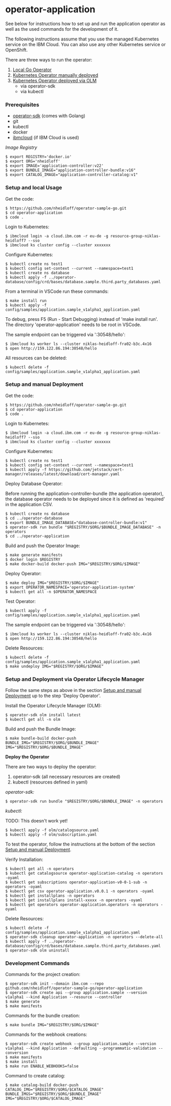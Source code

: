 # operator-application

See below for instructions how to set up and run the application operator as well as the used commands for the development of it.

The following instructions assume that you use the managed Kubernetes service on the IBM Cloud. You can also use any other Kubernetes service or OpenShift.

There are three ways to run the operator:

1) [Local Go Operator](#setup-and-local-usage) 
2) [Kubernetes Operator manually deployed](#setup-and-manual-deployment)
3) [Kubernetes Operator deployed via OLM](#setup-and-deployment-via-operator-lifecycle-manager)
    * via operator-sdk
    * via kubectl

### Prerequisites

* [operator-sdk](https://sdk.operatorframework.io/docs/installation/) (comes with Golang)
* git
* kubectl
* docker
* [ibmcloud](https://cloud.ibm.com/docs/cli?topic=cli-install-ibmcloud-cli) (if IBM Cloud is used)

*Image Registry*

```
$ export REGISTRY='docker.io'
$ export ORG='nheidloff'
$ export IMAGE='application-controller:v22'
$ export BUNDLE_IMAGE="application-controller-bundle:v16"
$ export CATALOG_IMAGE="application-controller-catalog:v1"
```

### Setup and local Usage

Get the code:

```
$ https://github.com/nheidloff/operator-sample-go.git
$ cd operator-application
$ code .
```

Login to Kubernetes:

```
$ ibmcloud login -a cloud.ibm.com -r eu-de -g resource-group-niklas-heidloff7 --sso
$ ibmcloud ks cluster config --cluster xxxxxxx
```

Configure Kubernetes:

```
$ kubectl create ns test1
$ kubectl config set-context --current --namespace=test1
$ kubectl create ns database
$ kubectl apply -f ../operator-database/config/crd/bases/database.sample.third.party_databases.yaml
```

From a terminal in VSCode run these commands:

```
$ make install run
$ kubectl apply -f config/samples/application.sample_v1alpha1_application.yaml
```

To debug, press F5 (Run - Start Debugging) instead of 'make install run'. The directory 'operator-application' needs to be root in VSCode.

The sample endpoint can be triggered via '<your-ip>:30548/hello':

```
$ ibmcloud ks worker ls --cluster niklas-heidloff-fra02-b3c.4x16
$ open http://159.122.86.194:30548/hello
```

All resources can be deleted:

```
$ kubectl delete -f config/samples/application.sample_v1alpha1_application.yaml
```

### Setup and manual Deployment

Get the code:

```
$ https://github.com/nheidloff/operator-sample-go.git
$ cd operator-application
$ code .
```

Login to Kubernetes:

```
$ ibmcloud login -a cloud.ibm.com -r eu-de -g resource-group-niklas-heidloff7 --sso
$ ibmcloud ks cluster config --cluster xxxxxxx
```

Configure Kubernetes:

```
$ kubectl create ns test1
$ kubectl config set-context --current --namespace=test1
$ kubectl apply -f https://github.com/jetstack/cert-manager/releases/latest/download/cert-manager.yaml
```

Deploy Database Operator:

Before running the application-controller-bundle (the application operator), the database operator needs to be deployed since it is defined as 'required' in the application CSV.

```
$ kubectl create ns database
$ cd ../operator-database
$ export BUNDLE_IMAGE_DATABASE="database-controller-bundle:v1"
$ operator-sdk run bundle "$REGISTRY/$ORG/$BUNDLE_IMAGE_DATABASE" -n operators
$ cd ../operator-application
```

Build and push the Operator Image:

```
$ make generate manifests
$ docker login $REGISTRY
$ make docker-build docker-push IMG="$REGISTRY/$ORG/$IMAGE"
```

Deploy Operator:

```
$ make deploy IMG="$REGISTRY/$ORG/$IMAGE"
$ export OPERATOR_NAMESPACE='operator-application-system'
$ kubectl get all -n $OPERATOR_NAMESPACE
```

Test Operator: 

```
$ kubectl apply -f config/samples/application.sample_v1alpha1_application.yaml
```

The sample endpoint can be triggered via '<your-ip>:30548/hello':

```
$ ibmcloud ks worker ls --cluster niklas-heidloff-fra02-b3c.4x16
$ open http://159.122.86.194:30548/hello
```

Delete Resources:

```
$ kubectl delete -f config/samples/application.sample_v1alpha1_application.yaml
$ make undeploy IMG="$REGISTRY/$ORG/$IMAGE"
```

### Setup and Deployment via Operator Lifecycle Manager

Follow the same steps as above in the section [Setup and manual Deployment](#setup-and-manual-deployment) up to the step 'Deploy Operator'.

Install the Operator Lifecycle Manager (OLM):

```
$ operator-sdk olm install latest 
$ kubectl get all -n olm
```

Build and push the Bundle Image:

```
$ make bundle-build docker-push BUNDLE_IMG="$REGISTRY/$ORG/$BUNDLE_IMAGE" IMG="$REGISTRY/$ORG/$BUNDLE_IMAGE"
```

**Deploy the Operator**

There are two ways to deploy the operator:

1) operator-sdk (all necessary resources are created)
2) kubectl (resources defined in yaml)

*operator-sdk:*

```
$ operator-sdk run bundle "$REGISTRY/$ORG/$BUNDLE_IMAGE" -n operators
```

*kubectl:*

TODO: This doesn't work yet!
```
$ kubectl apply -f olm/catalogsource.yaml
$ kubectl apply -f olm/subscription.yaml 
```

To test the operator, follow the instructions at the bottom of the section [Setup and manual Deployment](#setup-and-manual-deployment).

Verify Installation:

```
$ kubectl get all -n operators
$ kubectl get catalogsource operator-application-catalog -n operators -oyaml
$ kubectl get subscriptions operator-application-v0-0-1-sub -n operators -oyaml
$ kubectl get csv operator-application.v0.0.1 -n operators -oyaml
$ kubectl get installplans -n operators
$ kubectl get installplans install-xxxxx -n operators -oyaml
$ kubectl get operators operator-application.operators -n operators -oyaml
```

Delete Resources:

```
$ kubectl delete -f config/samples/application.sample_v1alpha1_application.yaml
$ operator-sdk cleanup operator-application -n operators --delete-all
$ kubectl apply -f ../operator-database/config/crd/bases/database.sample.third.party_databases.yaml
$ operator-sdk olm uninstall
```

### Development Commands

Commands for the project creation:

```
$ operator-sdk init --domain ibm.com --repo github.com/nheidloff/operator-sample-go/operator-application
$ operator-sdk create api --group application.sample --version v1alpha1 --kind Application --resource --controller
$ make generate
$ make manifests
```

Commands for the bundle creation:

```
$ make bundle IMG="$REGISTRY/$ORG/$IMAGE"
```

Commands for the webhook creations:

```
$ operator-sdk create webhook --group application.sample --version v1alpha1 --kind Application --defaulting --programmatic-validation --conversion
$ make manifests
$ make install
$ make run ENABLE_WEBHOOKS=false
```

Command to create catalog:

```
$ make catalog-build docker-push CATALOG_IMG="$REGISTRY/$ORG/$CATALOG_IMAGE" BUNDLE_IMGS="$REGISTRY/$ORG/$BUNDLE_IMAGE" IMG="$REGISTRY/$ORG/$CATALOG_IMAGE"
```